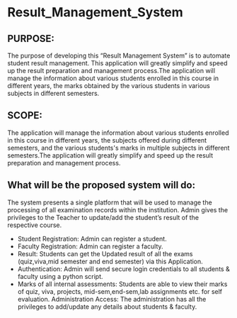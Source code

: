 # Result_Management_System
## PURPOSE:
The purpose of developing this “Result Management System” is to automate student result management. This application will greatly simplify and speed up the result preparation and management process.The application will manage the information about various students enrolled in this course in different years, the marks obtained by the various students in various subjects in different semesters.

## SCOPE:
The application will manage the information about various students enrolled in this course in different years, the subjects offered during different semesters, and the various students's marks in multiple subjects in different semesters.The application will greatly simplify and speed up the result preparation and management process.

## What will be the proposed system will do:
The system presents a single platform that will be used to manage the processing of all examination records within the institution. Admin gives the privileges to the Teacher to update/add the student’s result of the respective course.
* Student Registration:  Admin can register a student.
* Faculty Registration:  Admin can register a faculty.
* Result:  Students can get the Updated result of all the exams (quiz,viva,mid semester and end semester) via this Application.
* Authentication:  Admin will send secure login credentials to all students & faculty using a python script.
* Marks of all internal assessments:  Students are able to view their marks of quiz, viva, projects, mid-sem,end-sem,lab assignments etc. for self evaluation.
Administration Access: The administration has all the privileges to add/update any details about students & faculty.
